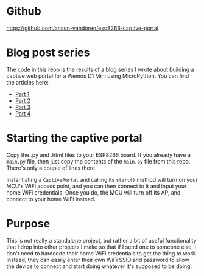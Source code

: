 # Github

https://github.com/anson-vandoren/esp8266-captive-portal

# Blog post series

The code in this repo is the results of a blog series I wrote about building a captive web portal for a Wemos D1 Mini
using MicroPython. You can find the articles here:

-   [Part 1](https://ansonvandoren.com/posts/esp8266-captive-web-portal-part-1/)
-   [Part 2](https://ansonvandoren.com/posts/esp8266-captive-web-portal-part-2/)
-   [Part 3](https://ansonvandoren.com/posts/esp8266-captive-web-portal-part-3/)
-   [Part 4](https://ansonvandoren.com/posts/esp8266-captive-web-portal-part-4/)

# Starting the captive portal

Copy the .py and .html files to your ESP8266 board. If you already have a `main.py` file, then just copy the contents of
the `main.py` file from this repo. There's only a couple of lines there.

Instantiating a `CaptivePortal` and calling its `start()` method will turn on your MCU's WiFi access point, and you can
then connect to it and input your home WiFi credentials. Once you do, the MCU will turn off its AP, and connect to your
home WiFi instead.

# Purpose

This is not really a standalone project, but rather a bit of useful functionality that I drop into other projects
I make so that if I send one to someone else, I don't need to hardcode their home WiFi credentials to get the thing
to work. Instead, they can easily enter their own WiFi SSID and password to allow the device to connect and
start doing whatever it's supposed to be doing.
